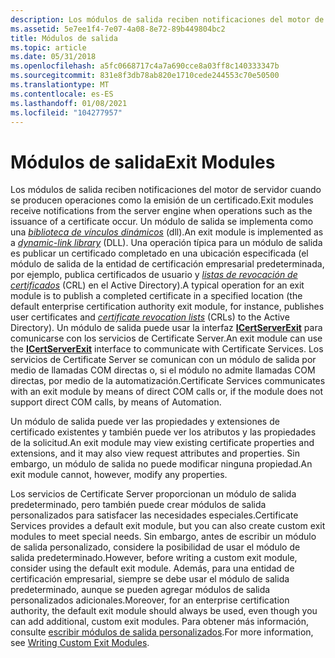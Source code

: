 ```yaml
---
description: Los módulos de salida reciben notificaciones del motor de servidor cuando se producen operaciones como la emisión de un certificado.
ms.assetid: 5e7ee1f4-7e07-4a08-8e72-89b449804bc2
title: Módulos de salida
ms.topic: article
ms.date: 05/31/2018
ms.openlocfilehash: a5fc0668717c4a7a690cce8a03ff8c140333347b
ms.sourcegitcommit: 831e8f3db78ab820e1710cede244553c70e50500
ms.translationtype: MT
ms.contentlocale: es-ES
ms.lasthandoff: 01/08/2021
ms.locfileid: "104277957"
---
```

# <a name="exit-modules"></a><span data-ttu-id="e74e7-103">Módulos de salida</span><span class="sxs-lookup"><span data-stu-id="e74e7-103">Exit Modules</span></span>

<span data-ttu-id="e74e7-104">Los módulos de salida reciben notificaciones del motor de servidor cuando se producen operaciones como la emisión de un certificado.</span><span class="sxs-lookup"><span data-stu-id="e74e7-104">Exit modules receive notifications from the server engine when operations such as the issuance of a certificate occur.</span></span> <span data-ttu-id="e74e7-105">Un módulo de salida se implementa como una [*biblioteca de vínculos dinámicos*](../secgloss/d-gly.md) (dll).</span><span class="sxs-lookup"><span data-stu-id="e74e7-105">An exit module is implemented as a [*dynamic-link library*](../secgloss/d-gly.md) (DLL).</span></span> <span data-ttu-id="e74e7-106">Una operación típica para un módulo de salida es publicar un certificado completado en una ubicación especificada (el módulo de salida de la entidad de certificación empresarial predeterminada, por ejemplo, publica certificados de usuario y [*listas de revocación de certificados*](../secgloss/c-gly.md) (CRL) en el Active Directory).</span><span class="sxs-lookup"><span data-stu-id="e74e7-106">A typical operation for an exit module is to publish a completed certificate in a specified location (the default enterprise certification authority exit module, for instance, publishes user certificates and [*certificate revocation lists*](../secgloss/c-gly.md) (CRLs) to the Active Directory).</span></span> <span data-ttu-id="e74e7-107">Un módulo de salida puede usar la interfaz [**ICertServerExit**](/windows/desktop/api/Certif/nn-certif-icertserverexit) para comunicarse con los servicios de Certificate Server.</span><span class="sxs-lookup"><span data-stu-id="e74e7-107">An exit module can use the [**ICertServerExit**](/windows/desktop/api/Certif/nn-certif-icertserverexit) interface to communicate with Certificate Services.</span></span> <span data-ttu-id="e74e7-108">Los servicios de Certificate Server se comunican con un módulo de salida por medio de llamadas COM directas o, si el módulo no admite llamadas COM directas, por medio de la automatización.</span><span class="sxs-lookup"><span data-stu-id="e74e7-108">Certificate Services communicates with an exit module by means of direct COM calls or, if the module does not support direct COM calls, by means of Automation.</span></span>

<span data-ttu-id="e74e7-109">Un módulo de salida puede ver las propiedades y extensiones de certificado existentes y también puede ver los atributos y las propiedades de la solicitud.</span><span class="sxs-lookup"><span data-stu-id="e74e7-109">An exit module may view existing certificate properties and extensions, and it may also view request attributes and properties.</span></span> <span data-ttu-id="e74e7-110">Sin embargo, un módulo de salida no puede modificar ninguna propiedad.</span><span class="sxs-lookup"><span data-stu-id="e74e7-110">An exit module cannot, however, modify any properties.</span></span>

<span data-ttu-id="e74e7-111">Los servicios de Certificate Server proporcionan un módulo de salida predeterminado, pero también puede crear módulos de salida personalizados para satisfacer las necesidades especiales.</span><span class="sxs-lookup"><span data-stu-id="e74e7-111">Certificate Services provides a default exit module, but you can also create custom exit modules to meet special needs.</span></span> <span data-ttu-id="e74e7-112">Sin embargo, antes de escribir un módulo de salida personalizado, considere la posibilidad de usar el módulo de salida predeterminado.</span><span class="sxs-lookup"><span data-stu-id="e74e7-112">However, before writing a custom exit module, consider using the default exit module.</span></span> <span data-ttu-id="e74e7-113">Además, para una entidad de certificación empresarial, siempre se debe usar el módulo de salida predeterminado, aunque se pueden agregar módulos de salida personalizados adicionales.</span><span class="sxs-lookup"><span data-stu-id="e74e7-113">Moreover, for an enterprise certification authority, the default exit module should always be used, even though you can add additional, custom exit modules.</span></span> <span data-ttu-id="e74e7-114">Para obtener más información, consulte [escribir módulos de salida personalizados](writing-custom-exit-modules.md).</span><span class="sxs-lookup"><span data-stu-id="e74e7-114">For more information, see [Writing Custom Exit Modules](writing-custom-exit-modules.md).</span></span>

 

 
